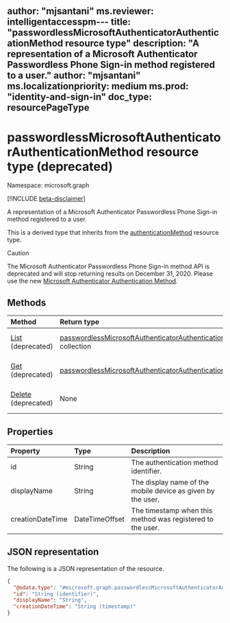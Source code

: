 author: "mjsantani"
ms.reviewer: intelligentaccesspm---
title: "passwordlessMicrosoftAuthenticatorAuthenticationMethod resource type"
description: "A representation of a Microsoft Authenticator Passwordless Phone Sign-in method registered to a user."
author: "mjsantani"
ms.localizationpriority: medium
ms.prod: "identity-and-sign-in"
doc_type: resourcePageType
---

# passwordlessMicrosoftAuthenticatorAuthenticationMethod resource type (deprecated)

Namespace: microsoft.graph

[!INCLUDE [beta-disclaimer](../../includes/beta-disclaimer.md)]

A representation of a Microsoft Authenticator Passwordless Phone Sign-in method registered to a user.

This is a derived type that inherits from the [authenticationMethod](authenticationmethod.md) resource type.

> [!CAUTION]
> The Microsoft Authenticator Passwordless Phone Sign-in method API is deprecated and will stop returning results on December 31, 2020. Please use the new [Microsoft Authenticator Authentication Method](../resources/microsoftAuthenticatorAuthenticationMethod.md).


## Methods
|Method|Return type|Description|
|:---|:---|:---|
|[List](../api/passwordlessmicrosoftauthenticatorauthenticationmethod-list.md) (deprecated)|[passwordlessMicrosoftAuthenticatorAuthenticationMethod](../resources/passwordlessmicrosoftauthenticatorauthenticationmethod.md) collection|Retrieve a list of a user's passwordlessMicrosoftAuthenticatorAuthenticationMethod objects and their properties.|
|[Get](../api/passwordlessmicrosoftauthenticatorauthenticationmethod-get.md) (deprecated)|[passwordlessMicrosoftAuthenticatorAuthenticationMethod](../resources/passwordlessmicrosoftauthenticatorauthenticationmethod.md)|Read the properties and relationships of a user's passwordlessMicrosoftAuthenticatorAuthenticationMethod object.|
|[Delete](../api/passwordlessmicrosoftauthenticatorauthenticationmethod-delete.md) (deprecated)|None|Deletes a user's passwordlessMicrosoftAuthenticatorAuthenticationMethod object.|


## Properties
|Property|Type|Description|
|:---|:---|:---|
|id|String|The authentication method identifier.|
|displayName|String|The display name of the mobile device as given by the user.|
|creationDateTime|DateTimeOffset|The timestamp when this method was registered to the user.|


## JSON representation
The following is a JSON representation of the resource.
<!-- {
  "blockType": "resource",
  "keyProperty": "id",
  "@odata.type": "microsoft.graph.passwordlessMicrosoftAuthenticatorAuthenticationMethod",
  "baseType": "microsoft.graph.authenticationMethod",
  "openType": false
}
-->
``` json
{
  "@odata.type": "#microsoft.graph.passwordlessMicrosoftAuthenticatorAuthenticationMethod",
  "id": "String (identifier)",
  "displayName": "String",
  "creationDateTime": "String (timestamp)"
}
```

